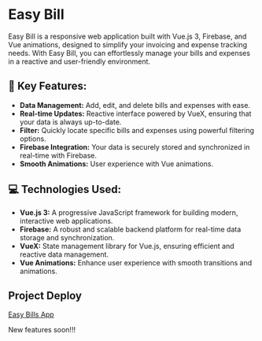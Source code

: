 # Easy Bill

Easy Bill is a responsive web application built with Vue.js 3, Firebase, and Vue animations, designed to simplify your invoicing and expense tracking needs. With Easy Bill, you can effortlessly manage your bills and expenses in a reactive and user-friendly environment.

## 🚀 Key Features:

- **Data Management:** Add, edit, and delete bills and expenses with ease.
- **Real-time Updates:**  Reactive interface powered by VueX, ensuring that your data is always up-to-date.
- **Filter:** Quickly locate specific bills and expenses using powerful filtering options.
- **Firebase Integration:** Your data is securely stored and synchronized in real-time with Firebase.
- **Smooth Animations:** User experience with Vue animations.

## 💻 Technologies Used:

- **Vue.js 3:** A progressive JavaScript framework for building modern, interactive web applications.
- **Firebase:** A robust and scalable backend platform for real-time data storage and synchronization.
- **VueX:** State management library for Vue.js, ensuring efficient and reactive data management.
- **Vue Animations:** Enhance user experience with smooth transitions and animations.

## Project Deploy
<a href="https://easybillsapp.netlify.app/" target="_blank" rel="noopener noreferrer">Easy Bills App</a>




<p> New features soon!!! </p>




